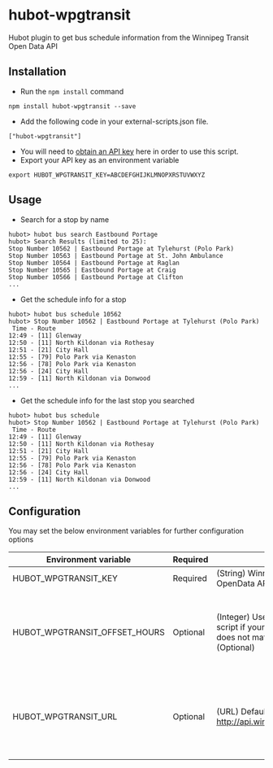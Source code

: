 hubot-wpgtransit
================

Hubot plugin to get bus schedule information from the Winnipeg Transit Open Data API 

## Installation

* Run the ```npm install``` command

```
npm install hubot-wpgtransit --save
```

* Add the following code in your external-scripts.json file.

```
["hubot-wpgtransit"]
```
* You will need to [obtain an API key](https://api.winnipegtransit.com/home/users/new) here in order to use this script.
* Export your API key as an environment variable
```
export HUBOT_WPGTRANSIT_KEY=ABCDEFGHIJKLMNOPXRSTUVWXYZ
```
## Usage
* Search for a stop by name
```
hubot> hubot bus search Eastbound Portage
hubot> Search Results (limited to 25):
Stop Number 10562 | Eastbound Portage at Tylehurst (Polo Park)
Stop Number 10563 | Eastbound Portage at St. John Ambulance
Stop Number 10564 | Eastbound Portage at Raglan
Stop Number 10565 | Eastbound Portage at Craig
Stop Number 10566 | Eastbound Portage at Clifton
...
```
* Get the schedule info for a stop
```
hubot> hubot bus schedule 10562
hubot> Stop Number 10562 | Eastbound Portage at Tylehurst (Polo Park)
 Time - Route
12:49 - [11] Glenway
12:50 - [11] North Kildonan via Rothesay
12:51 - [21] City Hall
12:55 - [79] Polo Park via Kenaston
12:56 - [78] Polo Park via Kenaston
12:56 - [24] City Hall
12:59 - [11] North Kildonan via Donwood
... 
```
* Get the schedule info for the last stop you searched
```
hubot> hubot bus schedule 
hubot> Stop Number 10562 | Eastbound Portage at Tylehurst (Polo Park)
 Time - Route
12:49 - [11] Glenway
12:50 - [11] North Kildonan via Rothesay
12:51 - [21] City Hall
12:55 - [79] Polo Park via Kenaston
12:56 - [78] Polo Park via Kenaston
12:56 - [24] City Hall
12:59 - [11] North Kildonan via Donwood
...
```
## Configuration
You may set the below environment variables for further configuration options

| Environment variable | Required | Value | Notes |
| -------- | ----- | ----- | ----- |
| HUBOT_WPGTRANSIT_KEY | Required | (String) Winnipeg transit OpenData API Key | [Obtain a key here](https://api.winnipegtransit.com/home/users/new) |
| HUBOT_WPGTRANSIT_OFFSET_HOURS | Optional | (Integer) Use this to adjust the script if your Server's timezone does not match that of Winnipeg (Optional) | Example: If your server is in Eastern Time, set this to `-1` 
| HUBOT_WPGTRANSIT_URL | Optional | (URL) Default: http://api.winnipegtransit.com/v2/ | Should not need to set this unless the API URL changes|

